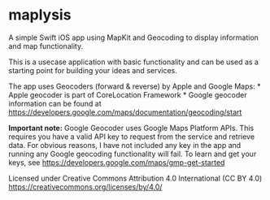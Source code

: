 # maplysis

A simple Swift iOS app using MapKit and Geocoding to display information and map functionality.

This is a usecase application with basic functionality and can be used as a starting point for building your ideas and services.

The app uses Geocoders (forward & reverse) by Apple and Google Maps:
	* Apple geocoder is part of CoreLocation Framework
	* Google geocoder information can be found at https://developers.google.com/maps/documentation/geocoding/start
	
**Important note:** Google Geocoder uses Google Maps Platform APIs. This requires you have a valid API key to request from the service and retrieve data. For obvious reasons, I have not included any key in the app and running any Google geocoding functionality will fail. To learn and get your keys, see https://developers.google.com/maps/gmp-get-started

Licensed under Creative Commons Attribution 4.0 International (CC BY 4.0)
https://creativecommons.org/licenses/by/4.0/
